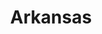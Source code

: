 ---
title: Arkansas
crosslinks:
- personalfinance
- SandersForPresident
- AmericanPlantSwap
- ArkieOutdoors
- OutOfTheLoop
- politics
---